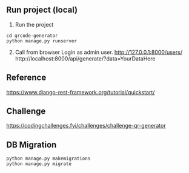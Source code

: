 ## Run project (local)

1. Run the project
```
cd qrcode-generator
python manage.py runserver
```

2. Call from browser
Login as admin user.
http://127.0.0.1:8000/users/
http://localhost:8000/api/generate/?data=YourDataHere


## Reference
https://www.django-rest-framework.org/tutorial/quickstart/

## Challenge
https://codingchallenges.fyi/challenges/challenge-qr-generator

## DB Migration
```
python manage.py makemigrations
python manage.py migrate
```
